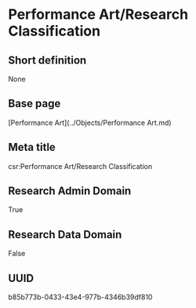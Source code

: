 # Performance Art/Research Classification
## Short definition
None
## Base page
[Performance Art](../Objects/Performance Art.md)
## Meta title
csr:Performance Art/Research Classification
## Research Admin Domain
True
## Research Data Domain
False
## UUID
b85b773b-0433-43e4-977b-4346b39df810
